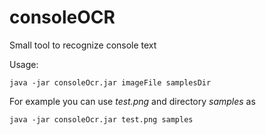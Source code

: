 consoleOCR
==========

Small tool to recognize console text

Usage:

    java -jar consoleOcr.jar imageFile samplesDir

For example you can use *test.png* and directory *samples* as

    java -jar consoleOcr.jar test.png samples


